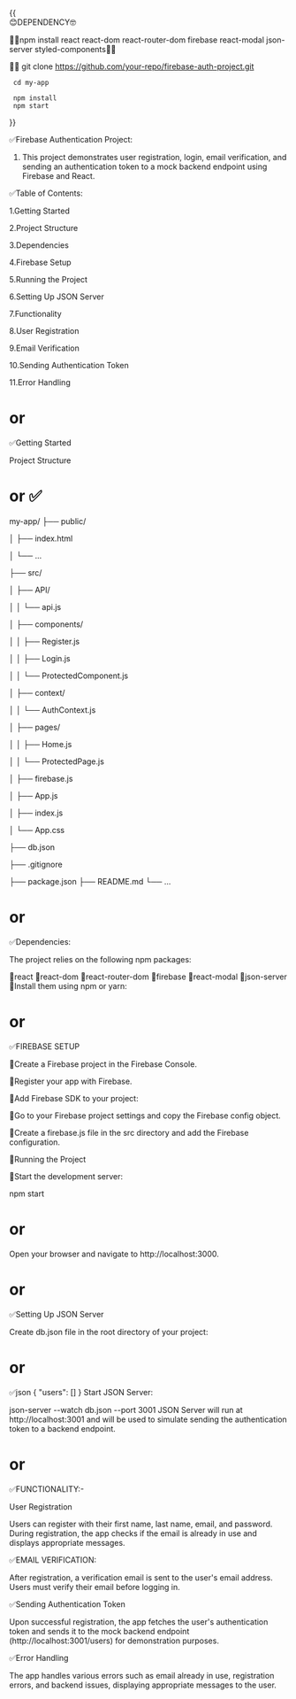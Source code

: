 {{      
                😊DEPENDENCY🤓  

🔴🔴npm install react react-dom react-router-dom firebase react-modal json-server styled-components🔴🔴

🔴🔴 git clone https://github.com/your-repo/firebase-auth-project.git

     cd my-app
     
     npm install
     npm start

}}




 ✅Firebase Authentication Project:
 
 1. This project demonstrates user registration, login, email verification, and sending an authentication token to a mock backend endpoint using Firebase and React.

 ✅Table of Contents:


1.Getting Started

2.Project Structure

3.Dependencies

4.Firebase Setup

5.Running the Project

6.Setting Up JSON Server

7.Functionality

8.User Registration

9.Email Verification

10.Sending Authentication Token

11.Error Handling

# or

✅Getting Started

Project Structure

# or ✅

my-app/
├── public/

│   ├── index.html

│   └── ...

├── src/

│   ├── API/

│   │   └── api.js

│   ├── components/

│   │   ├── Register.js

│   │   ├── Login.js

│   │   └── ProtectedComponent.js

│   ├── context/

│   │   └── AuthContext.js

│   ├── pages/

│   │   ├── Home.js

│   │   └── ProtectedPage.js

│   ├── firebase.js

│   ├── App.js

│   ├── index.js

│   └── App.css

├── db.json

├── .gitignore

├── package.json
├── README.md
└── ...

# or
✅Dependencies:

The project relies on the following npm packages:

🔴react
🔴react-dom
🔴react-router-dom
🔴firebase
🔴react-modal
🔴json-server
🔴Install them using npm or yarn:
# or


✅FIREBASE SETUP

🔴Create a Firebase project in the Firebase Console.

🔴Register your app with Firebase.

🔴Add Firebase SDK to your project:

🔴Go to your Firebase project settings and copy the Firebase config object.

🔴Create a firebase.js file in the src directory and add the Firebase configuration.

🔴Running the Project

🔴Start the development server:


npm start

# or
Open your browser and navigate to http://localhost:3000.

# or

✅Setting Up JSON Server

Create db.json file in the root directory of your project:

# or

✅json
{
  "users": []
}
Start JSON Server:


json-server --watch db.json --port 3001
JSON Server will run at http://localhost:3001 and will be used to simulate sending the authentication token to a backend endpoint.

# or
✅FUNCTIONALITY:-

User Registration

Users can register with their first name, last name, email, and password. During registration, the app checks if the email is already in use and displays appropriate messages.

✅EMAIL VERIFICATION:

After registration, a verification email is sent to the user's email address. Users must verify their email before logging in.

✅Sending Authentication Token

Upon successful registration, the app fetches the user's authentication token and sends it to the mock backend endpoint (http://localhost:3001/users) for demonstration purposes.

✅Error Handling

The app handles various errors such as email already in use, registration errors, and backend issues, displaying appropriate messages to the user.
